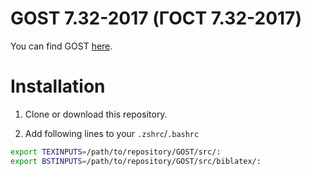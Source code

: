 # GOST 7.32-2017 (ГОСТ 7.32-2017)

You can find GOST [here][1].

# Installation

1. Clone or download this repository.

2. Add following lines to your `.zshrc`/`.bashrc`

```bash
export TEXINPUTS=/path/to/repository/GOST/src/:
export BSTINPUTS=/path/to/repository/GOST/src/biblatex/:
```

<!-- References -->

[1]: https://docs.cntd.ru/document/1200157208

